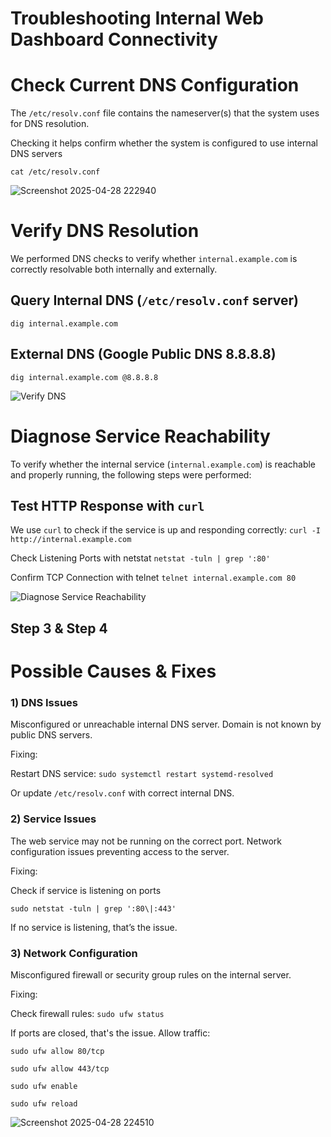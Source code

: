 # Troubleshooting Internal Web Dashboard Connectivity
# Check Current DNS Configuration

The `/etc/resolv.conf` file contains the nameserver(s) that the system uses for DNS resolution.

Checking it helps confirm whether the system is configured to use internal DNS servers

`cat /etc/resolv.conf`

![Screenshot 2025-04-28 222940](https://github.com/user-attachments/assets/53d31814-af4a-4ab9-acdb-2a964c80aa95)


# Verify DNS Resolution

We performed DNS checks to verify whether `internal.example.com` is correctly resolvable both internally and externally.

## Query Internal DNS (`/etc/resolv.conf` server)

`dig internal.example.com`

## External DNS (Google Public DNS 8.8.8.8)
`dig internal.example.com @8.8.8.8`


![Verify DNS ](https://github.com/user-attachments/assets/c7d53ac5-1d94-4e5d-94d3-0aa2b43a47ac)

# Diagnose Service Reachability

To verify whether the internal service (`internal.example.com`) is reachable and properly running, the following steps were performed:

## Test HTTP Response with `curl`

We use `curl` to check if the service is up and responding correctly:
`curl -I http://internal.example.com`

Check Listening Ports with netstat
`netstat -tuln | grep ':80'`

Confirm TCP Connection with telnet
`telnet internal.example.com 80`

![Diagnose Service Reachability](https://github.com/user-attachments/assets/21c8908b-e4de-488d-ba46-1ddd2198746d)

## Step 3 & Step 4
# Possible Causes & Fixes

### 1) DNS Issues

Misconfigured or unreachable internal DNS server.
Domain is not known by public DNS servers.

Fixing:

Restart DNS service:
`sudo systemctl restart systemd-resolved`


Or update `/etc/resolv.conf` with correct internal DNS.


### 2) Service Issues

The web service may not be running on the correct port.
Network configuration issues preventing access to the server.

Fixing:

Check if service is listening on ports 

`sudo netstat -tuln | grep ':80\|:443'`

If no service is listening, that’s the issue.


### 3) Network Configuration

Misconfigured firewall or security group rules on the internal server.

Fixing:

Check firewall rules:
`sudo ufw status`


If ports are closed, that's the issue. Allow traffic:

`sudo ufw allow 80/tcp`

`sudo ufw allow 443/tcp`

`sudo ufw enable`

`sudo ufw reload`

![Screenshot 2025-04-28 224510](https://github.com/user-attachments/assets/22e7f499-e90b-4ea7-804b-837f0f76b3a5)






